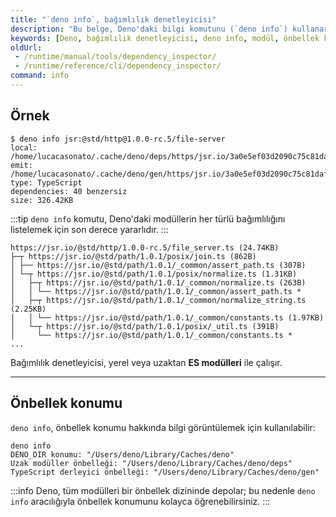 ```yaml
---
title: "`deno info`, bağımlılık denetleyicisi"
description: "Bu belge, Deno'daki bilgi komutunu (`deno info`) kullanarak bağımlılık denetleyicisi hakkında detaylar sunar. Ayrıca, önbellek konumu ve modüller hakkında bilgi sağlar."
keywords: [Deno, bağımlılık denetleyicisi, deno info, modül, önbellek konumu, TypeScript, ES modülleri]
oldUrl:
 - /runtime/manual/tools/dependency_inspector/
 - /runtime/reference/cli/dependency_inspector/
command: info
---
```


## Örnek

```shell
$ deno info jsr:@std/http@1.0.0-rc.5/file-server
local: /home/lucacasonato/.cache/deno/deps/https/jsr.io/3a0e5ef03d2090c75c81daf771ed9a73009518adfe688c333dc11d8006dc3598
emit: /home/lucacasonato/.cache/deno/gen/https/jsr.io/3a0e5ef03d2090c75c81daf771ed9a73009518adfe688c333dc11d8006dc3598.js
type: TypeScript
dependencies: 40 benzersiz
size: 326.42KB
```

:::tip
`deno info` komutu, Deno'daki modüllerin her türlü bağımlılığını listelemek için son derece yararlıdır.
:::

```shell
https://jsr.io/@std/http/1.0.0-rc.5/file_server.ts (24.74KB)
├─┬ https://jsr.io/@std/path/1.0.1/posix/join.ts (862B)
│ ├── https://jsr.io/@std/path/1.0.1/_common/assert_path.ts (307B)
│ └─┬ https://jsr.io/@std/path/1.0.1/posix/normalize.ts (1.31KB)
│   ├─┬ https://jsr.io/@std/path/1.0.1/_common/normalize.ts (263B)
│   │ └── https://jsr.io/@std/path/1.0.1/_common/assert_path.ts *
│   ├─┬ https://jsr.io/@std/path/1.0.1/_common/normalize_string.ts (2.25KB)
│   │ └── https://jsr.io/@std/path/1.0.1/_common/constants.ts (1.97KB)
│   └─┬ https://jsr.io/@std/path/1.0.1/posix/_util.ts (391B)
│     └── https://jsr.io/@std/path/1.0.1/_common/constants.ts *
...
```

Bağımlılık denetleyicisi, yerel veya uzaktan **ES modülleri** ile çalışır.

---

## Önbellek konumu

`deno info`, önbellek konumu hakkında bilgi görüntülemek için kullanılabilir:

```shell
deno info
DENO_DIR konumu: "/Users/deno/Library/Caches/deno"
Uzak modüller önbelleği: "/Users/deno/Library/Caches/deno/deps"
TypeScript derleyici önbelleği: "/Users/deno/Library/Caches/deno/gen"
```

:::info
Deno, tüm modülleri bir önbellek dizininde depolar; bu nedenle `deno info` aracılığıyla önbellek konumunu kolayca öğrenebilirsiniz.
:::